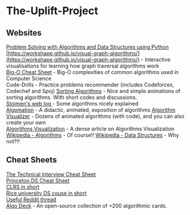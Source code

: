 # The-Uplift-Project


## Websites
[Problem Solving with Algorithms and Data Structures using Python](https://runestone.academy/runestone/books/published/pythonds/index.html)   
[https://workshape.github.io/visual-graph-algorithms/](https://workshape.github.io/visual-graph-algorithms/) - Interactive visualisations for learning how graph traversal algorithms work  
[Big-O Cheat Sheet](https://www.bigocheatsheet.com/) - Big-O complexities of common algorithms used in Computer Science  
Code-Drills[](https://recommender.codedrills.io/tools/comparator) - Practice problems recommender (includes Codeforces, Codechef and Spoj) [Sorting Algorithms](https://www.toptal.com/developers/sorting-algorithms) - Nice and simple animations of sorting algorithms. With short codes and discussions.  
[Stoimen's web log ](http://www.stoimen.com/) - Some algorithms nicely explained  
[Algomation](http://www.algomation.com/) - A didactic, animated, exposition of algorithms
[Algorithm Visualizer](https://algorithm-visualizer.org/) - Dozens of animated algorithms (with code), and you can also create your own  
[Algorithms Visualization](https://bost.ocks.org/mike/algorithms/) - A dense article on Algorithms Visualization  
[Wikipedia - Algorithms](https://en.wikipedia.org/wiki/List_of_algorithms) - Of course!!
[Wikipedia - Data Structures](https://en.wikipedia.org/wiki/List_of_data_structures) - Why not?!!  

## Cheat Sheets
[The Technical Interview Cheat Sheet](https://gist.github.com/TSiege/cbb0507082bb18ff7e4b)  
[Princeton DS Cheat Sheet](https://algs4.cs.princeton.edu/cheatsheet/)  
[CLRS in short](https://sinon.org/algorithms//#data-structures)  
[Rice university DS couse in short](https://www.clear.rice.edu/comp160/data1.html)  
[Useful Reddit thread](https://www.reddit.com/r/learnprogramming/comments/3gpvyx/algorithms_and_data_structures_cheat_sheets/)  
[Algo Deck](https://github.com/teivah/algodeck/) - An open-source collection of +200 algorithmic cards.  
